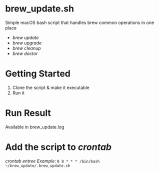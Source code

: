 # brew_update.sh
Simple macOS bash script that handles brew common operations in one place
- *brew update*
- *brew upgrade*
- *brew cleanup*
- *brew doctor*
# Getting Started
1. Clone the script & make it executable
2. Run it
# Run Result 
Available in brew_update.log
# Add the script to *crontab*
*crontab entree Example*: 
`0 8 * * * /bin/bash ~/brew_update/.brew_update.sh`

